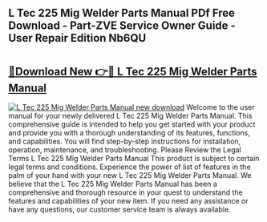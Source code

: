 ## L Tec 225 Mig Welder Parts Manual PDf Free Download - Part-ZVE Service Owner Guide - User Repair Edition Nb6QU

# <h2><a href="http://bc35081.oget.top/?id=L+Tec+225+Mig+Welder+Parts+Manual">🔗Download New 👉🔴 L Tec 225 Mig Welder Parts Manual</a></h2>

[![L Tec 225 Mig Welder Parts Manual new download](https://i.imgur.com/5g1atiW.png)](http://bc35081.oget.top/?id=L+Tec+225+Mig+Welder+Parts+Manual)
Welcome to the user manual for your newly delivered L Tec 225 Mig Welder Parts Manual. This comprehensive guide is intended to help you get started with your product and provide you with a thorough understanding of its features, functions, and capabilities. You will find step-by-step instructions for installation, operation, maintenance, and troubleshooting. Please Review the Legal Terms L Tec 225 Mig Welder Parts Manual This product is subject to certain legal terms and conditions. Experience the power of list of features in the palm of your hand with your new L Tec 225 Mig Welder Parts Manual. We believe that the L Tec 225 Mig Welder Parts Manual has been a comprehensive and thorough resource in your quest to understand the features and capabilities of your new item. If you need any assistance or have any questions, our customer service team is always available.
